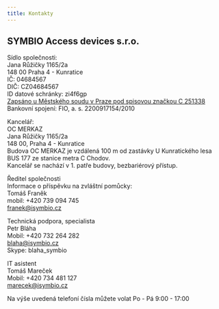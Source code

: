 ```yaml
---
title: Kontakty
---
```


## SYMBIO Access devices s.r.o.

  
Sídlo společnosti:  
Jana Růžičky 1165/2a  
148 00 Praha 4 - Kunratice  
IČ: 04684567  
DIČ: CZ04684567  
ID datové schránky: zi4f6gp  
[Zapsáno u Městského soudu v Praze pod spisovou značkou C 251338](https://or.justice.cz/ias/ui/rejstrik-firma.vysledky?subjektId=920386&typ=UPLNY)  
Bankovní spojení: FIO, a. s. 2200917154/2010  
  
Kancelář:  
OC MERKAZ  
Jana Růžičky 1165/2a  
148 00, Praha 4 - Kunratice  
Budova OC MERKAZ je vzdálená 100 m od zastávky U Kunratického lesa BUS 177 ze stanice metra C Chodov.  
Kancelář se nachází v 1. patře budovy, bezbariérový přístup.  
  
Ředitel společnosti  
Informace o příspěvku na zvláštní pomůcky:  
Tomáš Franěk  
mobil: +420 739 094 745  
[franek@isymbio.cz](mailto:franek@isymbio.cz)  
  
Technická podpora, specialista  
Petr Bláha  
Mobil: +420 732 264 282  
[blaha@isymbio.cz](mailto:blaha@isymbio.cz)  
Skype: blaha_symbio  
  
IT asistent  
Tomáš Mareček  
Mobil: +420 734 481 127  
[marecek@isymbio.cz](mailto:marecek@isymbio.cz)  
  
Na výše uvedená telefoní čísla můžete volat Po - Pá 9:00 - 17:00